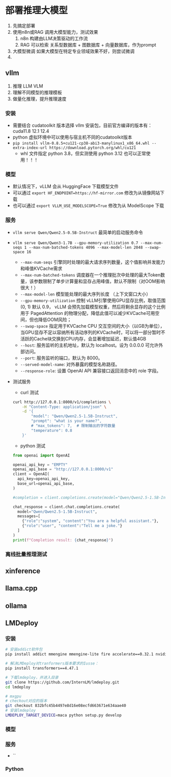 # 部署推理大模型

1. 先搞定部署
2. 使用n8n或RAG 调用大模型能力，测试效果
   1. n8n 构建由LLM决策驱动的工作流
   2. RAG 可以检索 关系型数据库 + 图数据库 + 向量数据库，作为prompt
3. 大模型微调  如果大模型在特定专业领域效果不好，则尝试微调
4. 


## vllm

1. 推理 LLM  VLM
2. 理解不同模型的推理模板
3. 做量化推理，提升推理速度

### 安装
- 需要结合 cudatoolkit 版本选择 vllm 安装包，目前官方编译的版本有：cuda11.8  12.1  12.4
- python 虚拟环境中可以使用与宿主机不同的cudatoolkit版本
- `pip install vllm-0.8.5+cu121-cp38-abi3-manylinux1_x86_64.whl --extra-index-url https://download.pytorch.org/whl/cu121`
  - whl 文件指定 python 3.8，但实测使用 python 3.12 也可以正常使用！！！

### 模型
- 默认情况下，vLLM 会从 HuggingFace 下载模型文件
- 可以通过 `export HF_ENDPOINT=https://hf-mirror.com` 修改为从镜像网站下载
- 也可以通过 `export VLLM_USE_MODELSCOPE=True` 修改为从 ModelScope 下载

### 服务
- `vllm serve Qwen/Qwen2.5-0.5B-Instruct`  最简单的启动服务命令
- `vllm serve Qwen/Qwen3-1.7B --gpu-memory-utilization 0.7 --max-num-seqs 1 --max-num-batched-tokens 4096 --max-model-len 2048 --swap-space 16`
  - `--max-num-seqs`  引擎同时处理的最大请求序列数量，这个值影响并发能力和峰值KVCache需求
  - `--max-num-batched-tokens`  调度器在一个推理批次中处理的最大Token数量，该参数限制了单步计算量和显存占用峰值，默认不限制（对OOM影响很大！）
  - `--max-model-len`  模型能处理的最大序列长度 （上下文窗口大小）
  - `--gpu-memory-utilization` 控制 vLLM引擎使用GPU显存比例，取值范围(0, 1) 默认 0.9， vLLM 会预先加载模型权重，然后将剩余显存的这个比例用于 PagedAttention 的物理分配，降低此值可以减少KVCache可用空间，但也降低OOM风险；
  - `--swap-space`  指定用于KVCache CPU 交互空间的大小（以GB为单位），当GPU显存不足以容纳所有活动序列的KVCache时，可以将一部分暂时不活跃的Cache块交换到CPU内存，会显著增加延迟，默认值4GB
  - `--host`: 服务监听的主机地址，默认为 localhost。设为 0.0.0.0 可允许外部访问。
  - `--port`: 服务监听的端口，默认为 8000。
  - `--served-model-name`: 对外暴露的模型名称路径。
  - `--response-role`: 设置 OpenAI API 兼容接口返回消息中的 role 字段。



- 测试服务
  - curl 测试
  ```bash
  curl http://127.0.0.1:8000/v1/completions \
      -H "Content-Type: application/json" \
      -d '{
          "model": "Qwen/Qwen2.5-1.5B-Instruct",
          "prompt": "what is your name?",
          # "max_tokens": 7,  # 限制输出的字符数量
          "temperature": 0.8
      }'
  ```

  - python 测试
  ```python
  from openai import OpenAI

  openai_api_key = "EMPTY"
  openai_api_base = "http://127.0.0.1:8000/v1"
  client = OpenAI(
    api_key=openai_api_key,
    base_url=openai_api_base,
  )

  #completion = client.completions.create(model="Qwen/Qwen2.5-1.5B-Instruct", prompt="Who are you?")

  chat_response = client.chat.completions.create(
    model="Qwen/Qwen2.5-1.5B-Instruct",
    messages=[
      {"role":"system", "content":"You are a helpful assistant."},
      {"role":"user", "content":"Tell me a joke."}
    ]
  )
  print(f"Completion result: {chat_response}")
  ```

### 离线批量推理测试

## xinference

## llama.cpp

## ollama


## LMDeploy

### 安装
```bash
# 安装addict软件包
pip install addict mmengine mmengine-lite fire accelerate==0.32.1 nvidia-ml-py

# 解决LMDeploy对tranformers版本要求的Iusse：
pip install transformers==4.47.1

# 下载lmdeploy，并进入目录
git clone https://github.com/InternLM/lmdeploy.git
cd lmdeploy

# mxgpu
# checkout对应的版本
git checkout 832bfc45b4497e8d16e08ecfd663671e634aae40
# 安装lmdeploy
LMDEPLOY_TARGET_DEVICE=maca python setup.py develop
```

### 模型


### 服务

- ``


### Python